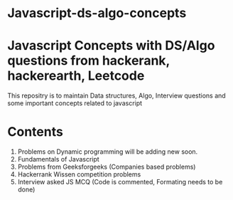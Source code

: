 # Javascript-ds-algo-concepts

# Javascript Concepts with DS/Algo questions from hackerank, hackerearth, Leetcode

This repositry is to maintain Data structures, Algo, Interview questions and some important concepts related to javascript

# Contents

1. Problems on Dynamic programming will be adding new soon.
2. Fundamentals of Javascript 
3. Problems from Geeksforgeeks (Companies based problems)
4. Hackerrank Wissen competition problems
5. Interview asked JS MCQ (Code is commented, Formating needs to be done)
